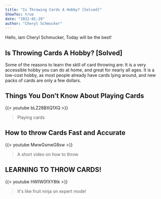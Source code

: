 ```yaml
---
title: "Is Throwing Cards A Hobby? [Solved]"
ShowToc: true 
date: "2022-01-29"
author: "Cheryl Schmucker" 
---
```


Hello, iam Cheryl Schmucker, Today will be the best!
## Is Throwing Cards A Hobby? [Solved]
Some of the reasons to learn the skill of card throwing are: It is a very accessible hobby you can do at home, and great for nearly all ages. It is a low-cost hobby, as most people already have cards lying around, and new packs of cards are only a few dollars.

## Things You Don’t Know About Playing Cards
{{< youtube bLZ28BXQ1XQ >}}
>Playing cards

## How to throw Cards Fast and Accurate
{{< youtube MwwGsmeG8sw >}}
>A short video on how to throw 

## LEARNING TO THROW CARDS!
{{< youtube HWIW0fXY8tk >}}
>It's like fruit ninja on expert mode!

